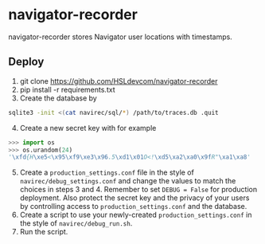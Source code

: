# navigator-recorder

navigator-recorder stores Navigator user locations with timestamps.

## Deploy

1. git clone https://github.com/HSLdevcom/navigator-recorder
2. pip install -r requirements.txt
3. Create the database by
```sh
sqlite3 -init <(cat navirec/sql/*) /path/to/traces.db .quit
```
4. Create a new secret key with for example
```python
>>> import os
>>> os.urandom(24)
'\xfd{H\xe5<\x95\xf9\xe3\x96.5\xd1\x01O<!\xd5\xa2\xa0\x9fR"\xa1\xa8'
```
5. Create a `production_settings.conf` file in the style of `navirec/debug_settings.conf` and change the values to match the choices in steps 3 and 4. Remember to set `DEBUG = False` for production deployment. Also protect the secret key and the privacy of your users by controlling access to `production_settings.conf` and the database.
6. Create a script to use your newly-created `production_settings.conf` in the style of `navirec/debug_run.sh`.
7. Run the script.
